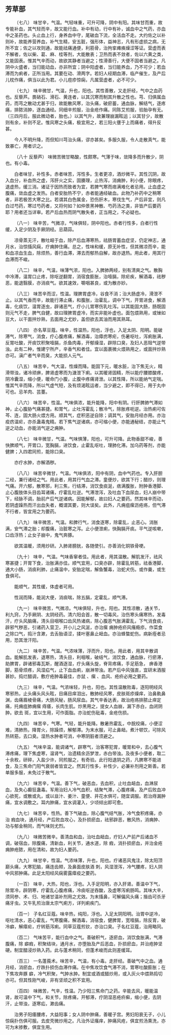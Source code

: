 ## 芳草部


&emsp;&emsp;（七八） 味甘辛，气温。气轻味重，可升可降，阴中有阳。其味甘而重，故专能补血，其气轻而辛，故又能行血。补中有动，行中有补，诚血中之气药，亦血中之圣药也。头止血上行，身养血中守，尾破血下流，全活血不走。大约佐之以补则补，故能养营养血，补气生精，安五脏，强形体，益神志，凡有形虚损之病，无所不宜；佐之以攻则通，故能祛痛通便，利筋骨，治拘挛瘫痪燥涩等证。营虚而表不解者，佐以柴、葛、麻、桂等剂，大能散表；卫热而表不敛者，佐以六黄之类，又能固表。惟其气辛而动，故欲其静者当避之；性滑善行，大便不固者当避之。凡阴中火盛者，当归能动血，亦非所宜；阴中阳虚者，当归能养血，乃不可少；若血滞而为痢者，正所当用。其要在动、滑两字。若妇人经期血滞，临产催生，及产后儿枕作痛，俱当以此为君。小儿痘疹惊痫，凡属营虚者，必不可少。

&emsp;&emsp;（七九） 味辛微甘，气温，升也，阳也。其性善散，又走肝经，气中之血药也。反藜芦。畏硝石、滑石、黄连者，以其沉寒而制其升散之性也。芎、归俱属血药，而芎之散动尤甚于归，故能散风寒，治头痛，破瘀蓄，通血脉，解结气，逐疼痛，排脓消肿，逐血通经。同细辛煎服，治金疮作痛。同陈艾煎服，验胎孕有无。（三四月后，服此微动者，胎也。）以其气升，故兼理崩漏眩运；以其甘少，故散则有余，补则不足。惟风寒之头痛，极宜用之，若三阳火壅于上而痛者，得升反甚。

&emsp;&emsp;今人不明升降，而但知川芎治头痛，谬亦甚矣。多服久服，令人走散真气，能致暴亡，用者识之。

&emsp;&emsp;（八十 反藜芦） 味微苦微甘略酸，性颇寒。气薄于味，敛降多而升散少，阴也。有小毒。

&emsp;&emsp;白者味甘，补性多。赤者味苦，泻性多。生者更凉，酒炒微平。其性沉阴，故入血分，补血热之虚，泻肝火之实，固腠理，止热泻，消痈肿，利小便，除眼疼，退虚热，缓三消。诸证于因热而致者为宜，若脾气寒而痞满难化者忌用。止血虚之腹痛，敛血虚之发热。白者安胎热不宁，赤者能通经破血。此物乃补药中之稍寒者，非若极苦大寒之比。若谓其白色属金，恐伤肝木，寒伐生气，产后非宜，则凡白过芍药，寒过芍药者，又将何如？如仲景黑神散、芍药汤之类，非皆产后要药耶？用者还当详审。若产后血热而阴气散失者，正当用之，不必疑也。

&emsp;&emsp;（八一） 味辛苦，气微凉，气味俱轻，阴中阳也。赤者行性多，白者行性缓，入足少阴及手厥阴经。忌葫蒜。

&emsp;&emsp;凉骨蒸无汗，散吐衄于血，除产后血滞寒热，祛肠胃蓄血症坚，仍定神志，通月水，治惊搐风痫，疗痈肿住痛。总之，性味和缓，原无补性，但其微凉而辛，能和血凉血生血，除烦热，善行血滞，滞去而郁热自解，故亦退热。用此者，用其行血滞而不峻。

&emsp;&emsp;（八二） 味辛，气温，味薄气浓，阳也。入脾肺两经，别有清爽之气。散胸中冷滞，温胃口止疼，除呕逆翻胃，消宿食膨胀，治噎膈，除疟疾，解酒毒，祛秽恶，能退翳膜，亦消痰气。欲其速效，嚼咽甚良，或为散亦妙。

&emsp;&emsp;（八三） 味苦辛而涩，性温。理脾胃虚冷，谷食不消；治大肠虚冷，滑泄不止。以其气香而辛，故能行滞止痛，和腹胀，治霍乱，调中下气，开胃进食，解酒毒，化痰饮，温胃逐虫，辟诸恶气，疗小儿胃寒伤乳吐泻。以其能固大肠，肠既固则元气不走，脾气自健，故曰理脾胃虚冷，而实非能补虚也。面包煨熟用，或锉如豆大，以干面拌炒熟，去面用之尤妙，盖但欲去其油而用其熟耳。

&emsp;&emsp;（八四） 亦名草豆蔻。味辛，性温热，阳也，浮也，入足太阴、阳明。能破滞气，除寒气，消食，疗心腹疼痛，解酒毒，治瘴疠寒疟，伤暑呕吐，泻痢胀满，反胃吐酸，开痰饮积聚噎膈，杀鱼肉毒，开郁燥湿，辟除口臭，及妇人恶阻气逆带浊。此有二种，惟建宁所产，辛香气和者佳。宜以面裹微火煨熟用之，或面拌炒熟亦可。滇广者气辛而臭，大能损人元气。

&emsp;&emsp;（八五） 味苦辛，气大温，性燥而降。能固下元，暖水脏，治下焦无火，精滑带浊，诸冷顽痹，脾肾虚寒而为溏泄下痢。以其暖肾固精，所以能疗腰膝酸疼，阴冷囊湿，缩小便，暖命门小腹，止腹中疼痛肾泄。以其性降，所以能纳气定喘。惟其气辛而降，所以气虚气短，及有烦渴眩运者，当少避之，即不得已，用于丸中可也。忌羊肉、芸薹。

&emsp;&emsp;（八六） 味苦辛，性温。气味俱浓，能升能降，阳中有阴。行肝脾肺气滞如神，止心腹胁气痛甚捷。和胃气，止吐泻霍乱；散冷气，除胀疼呃逆。治热痢可佐芩、连，固大肠火煨方用。顺其气，症积恶逆自除；调其气，安胎月经亦用。亦治疫疠温疟，亦杀蛊毒鬼精。若下焦气逆诸病，亦可缩小便，亦能通秘结，亦能止气逆之动血，亦能消气逆之痈肿。

&emsp;&emsp;（八七） 味辛微甘，气温。气味惧薄，阳也，可升可降。此物香甜不峻，善快脾顺气，开胃口，宽胸膈，进饮食，止霍乱呕吐，理肺化滞。加乌药等剂，亦能健脾；入四君同煎，能除口臭。

&emsp;&emsp;亦疗水肿，亦解酒秽。

&emsp;&emsp;（八八） 味苦辛微甘，气温。气味俱浓，阳中有阴，血中气药也。专入肝胆二经，兼行诸经之气。用此者，用其行气血之滞。童便炒，欲其下行；醋炒，则理气痛。开六郁，散寒邪，利三焦，行结滞，消饮食痰涎，痞满腹胀，附肿香港脚、止心腹肢体头目齿耳诸痛，疗霍乱吐逆。气滞泄泻，及吐血下血尿血，妇人崩中带下，经脉不调，胎前产后气逆诸病。因能解郁，故曰妇人之要药。然其味辛而动，若阴虚躁热而汗出血失者，概谓其要，则大误矣。此外，凡痈疽瘰沥疮疡，但气滞不行者，皆宜用之为要药。

&emsp;&emsp;（八九） 味辛微苦，气温。和脾行气，消食逐寒，除霍乱，止恶心。消胀满，安气滞之胎；却腹痛，治脏寒之泻。止小便泄痢，快胸膈开痰。平气逆咳嗽，口齿浮热；止女子崩中，鬼气奔豚。

&emsp;&emsp;欲其温暖，须用炒研。入肺肾膀胱，各随使引。亦善消化铜铁骨哽。

&emsp;&emsp;（九十） 味辛，气温。气味香窜者佳。用此者，用其温散。解肌发汗，祛风寒甚捷；开胃下食，治胀满亦佳。顺气宜用，口臭亦辟，除霍乱转筋，祛香港脚，通大小肠，消痰利肺，止痛温中，安胎定喘，解鱼蟹毒，治蛇犬伤。或作羹，或生食俱可。

&emsp;&emsp;能顺气，其性缓，体虚者可用。

&emsp;&emsp;性润而降，能润大便，消痰喘，除五膈，定霍乱，顺气滞。

&emsp;&emsp;（九一） 味辛微苦，气微凉。气味俱轻，升也，阳也。其性凉散，通关节，利九窍，乃手厥阴、太阴经药。清六阳会首，散一切毒风，治伤寒头痛寒热，发毒汗，疗头风脑痛，清头目咽喉口齿风热诸病，除心腹恶气胀满霍乱，下气消食痰，辟邪气秽恶，引诸药入营卫，开小儿之风涎，亦治瘰 痈肿疮疥风瘙瘾疹。作菜食之除口气，捣汁含漱，去舌胎语涩，揉叶塞鼻止衄血。亦治蜂螫蛇伤。病新痊者忌用，恐其泄汗阳。

&emsp;&emsp;（九二） 味辛苦，气温。气浓味薄，浮而升，阳也。用此者，用其辛散调血。能解肌发表，退寒热，清头目，利咽喉，破结气，消饮食，通血脉，行瘀滞，助脾胃，辟诸邪毒瓦斯，醒酒逐湿，疗头痛头旋，脊背疼痛，手足筋急， 痹香港脚，筋骨烦疼，风湿疝气，止下血血痢，崩淋带浊。若产后中风强直，宜研末酒服甚妙。捣烂醋调，敷疔疮肿毒最佳，亦鼠 、瘰 、血风、疮疥必用之要药。

&emsp;&emsp;（九三） 味辛，气温。气浓味轻，升也，阳也。其性温散败毒，逐阳明经风寒邪热，止头痛头风头眩，目痛目痒泪出，散肺经风寒，皮肤斑疹燥痒，治鼻鼽鼻渊，齿痛眉棱骨痛，大肠风秘，肠风尿血。其气辛香达表，故治疮疡排脓止痒定痛，托痈疽肺痈瘰 痔痿，长肉生肌。炒黑用之，提女人血崩，漏下赤白，血闭阴肿。欲去 斑，宜以生用，可作面脂。亦治蛇伤砒毒，金疮伤损。

&emsp;&emsp;（九四） 味苦辛，气寒。气轻，能升能降。散暑热霍乱，中脘绞痛，小便涩难，清肺热，降胃火，除躁烦，解郁滞。为末水服，可止鼻衄。煮汁顿饮，可除风热转筋，去口臭。湿热水肿者可消，中寒阴脏者须避之。

&emsp;&emsp;（九五） 气味辛温，能调诸气，辟寒气，治客寒犯胃，暖胃和中，去心腹气滞疼痛，理下焦虚寒，温肾气，治遗精余沥梦泄，赤白带浊。及夜多小便者，取二十余枚，研碎，入盐少许，同煎服之，有奇验。此行阳退阴之药，凡脾寒不能进食，及三焦命门阳气衰弱者皆宜之。然其行性多，补性少，必兼补剂用之斯善。若单服多服，未免过于散气。

&emsp;&emsp;（九六） 味苦辛，气温。善下气，破恶血，去血积，止吐血衄血，血淋尿血，及失心癫狂蛊毒。军用治妇人冷气血积，结聚气滞，心腹疼痛，及产后败血冲心欲死，或散或丸，或以韭汁、姜汁、童便、井花水俱可，随宜调服。若治痔漏肿痛，宜水调敷之。耳内肿痛，宜水调灌入，少顷倾出即可愈。

&emsp;&emsp;（九七） 味苦辛，性热。善下气破血，除心腹气结气胀，冷气食积疼痛，亦治 瘕血块，通月经，产后败血攻心，及扑损瘀血，祛邪辟恶，散风热，消痈肿、功与郁金稍同，而气味则尤烈。

&emsp;&emsp;（九八） 味微苦微辛。善清血和血，治吐血衄血，疗妇人产前产后诸血不调，破宿血，除腹痛，清新血，利关节，通水道，除 瘕，消扑损瘀血，并治金疮痈肿疮脓，用在清和，故为妇人要药。

&emsp;&emsp;（九九） 味甘辛，性温。气浓味薄，升也，阳也。疗诸恶风鬼注，除太阳顶巅头痛，大寒犯脑，痛连齿颊，及鼻面皮肤酒 刺，风湿泄泻，冷气腰疼，妇人阴中风邪肿痛。此足太阳经风痫雾露瘴疫之要药。

&emsp;&emsp;（一百） 味辛，大热，阳也，浮也。入手足阳明，亦入肝肾。善温中下气，除胃冷，辟阴寒，疗霍乱心腹疼痛，冷痰呕逆吞酸，及虚寒泻痢肠鸣。其味大辛，须同参、术、归、地诸甘温补剂用之尤效。为末搐鼻，可解偏风头痛；揩齿可杀牙痛牙虫。又牛乳煎治唐太宗气痢方，详列痢疾门。

&emsp;&emsp;（百一） 子名红豆蔻。味辛热，纯阳，浮也。入足太阴阳明。治胃中逆冷，呕吐清水，恶心霍乱，气寒腹痛，解酒毒，消宿食，健脾胃，宽噎膈，除反胃，破冷癖，解瘴疟，疗转筋泻痢。同草豆蔻煎钦，亦治口臭。子名红豆蔻，治用略同。

&emsp;&emsp;（百二） 气味苦平，能行血中之气。善破积气，逐瘀血，消饮食胀满，气滞腹痛，除 癖瘕，积聚结块，通月水，亦堕胎及产后恶血，扑损瘀血，并治疮肿坚硬。制宜醋浸炒熟入药。此与蓬术稍同，但蓬术峻而此则差缓耳。

&emsp;&emsp;（百三） 一名蓬莪术。味苦辛，气温，有小毒。走肝经。善破气中之血。通月经，消瘀血，疗跌扑损伤血滞作痛。在中焦攻饮食气滞不消，胃寒吐酸膨胀；在下焦攻奔豚 癖，冷气积聚，气肿水肿。制宜或酒或醋炒用，或入灰火中煨熟捣切亦可。但其性刚气峻，非有坚顽之积不宜用。

&emsp;&emsp;（百四） 味微苦，气辛，性温。乃少阳三焦命门之药。辛能去风，暖能温肾，故可温中下气，和关节，除疼痛，开郁滞，疗阴湿恶疮疥癣，缩小便，去阴汗，止带浊，逐寒疝，漱齿痛。

&emsp;&emsp;治男子阳痿腰疼，大益阳事；女人阴中肿痛，善暖子宫。男妇阳衰无子，小儿惊痫扑伤俱可服。去皮壳微炒用之。凡治外证瘙痒，肿痛风疮，俱宜煎汤熏洗，亦可为末掺敷，俱宜生用。

